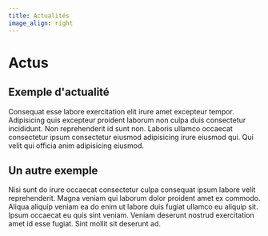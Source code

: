 ```yaml
---
title: Actualités
image_align: right
---
```


# Actus

## Exemple d'actualité

Consequat esse labore exercitation elit irure amet excepteur tempor. Adipisicing quis excepteur proident laborum non culpa duis consectetur incididunt. Non reprehenderit id sunt non. Laboris ullamco occaecat consectetur ipsum consectetur eiusmod adipisicing irure eiusmod qui. Qui velit qui officia anim adipisicing eiusmod.

## Un autre exemple

Nisi sunt do irure occaecat consectetur culpa consequat ipsum labore velit reprehenderit. Magna veniam qui laborum dolor proident amet ex commodo. Aliqua aliquip veniam ea do enim ut labore duis fugiat ullamco eu aliquip sit. Ipsum occaecat eu quis sint veniam. Veniam deserunt nostrud exercitation amet id esse fugiat. Sint mollit sit deserunt ad.